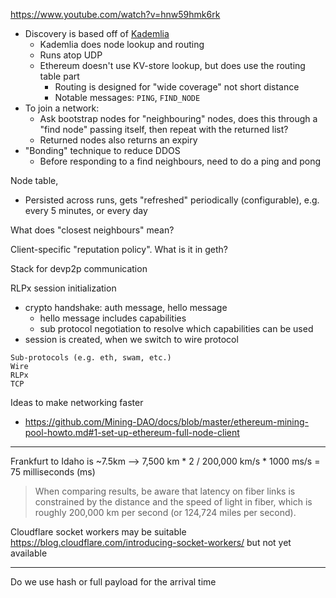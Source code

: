 https://www.youtube.com/watch?v=hnw59hmk6rk

* Discovery is based off of [Kademlia](https://www.scs.stanford.edu/~dm/home/papers/kpos.pdf)
	* Kademlia does node lookup and routing
	* Runs atop UDP
	* Ethereum doesn't use KV-store lookup, but does use the routing table part
		* Routing is designed for "wide coverage" not short distance
		* Notable messages: `PING`, `FIND_NODE`
* To join a network:
	* Ask bootstrap nodes for "neighbouring" nodes, does this through a "find node" passing itself, then repeat with the returned list?
	* Returned nodes also returns an expiry
* "Bonding" technique to reduce DDOS
	* Before responding to a find neighbours, need to do a ping and pong

Node table,
* Persisted across runs, gets "refreshed" periodically (configurable), e.g. every 5 minutes, or every day

What does "closest neighbours" mean?

Client-specific "reputation policy". What is it in geth?

Stack for devp2p communication

RLPx session initialization
* crypto handshake: auth message, hello message
	* hello message includes capabilities
	* sub protocol negotiation to resolve which capabilities can be used
* session is created, when we switch to wire protocol

```
Sub-protocols (e.g. eth, swam, etc.)
Wire
RLPx
TCP
```

Ideas to make networking faster
* https://github.com/Mining-DAO/docs/blob/master/ethereum-mining-pool-howto.md#1-set-up-ethereum-full-node-client

---
Frankfurt to Idaho is ~7.5km --> 7,500 km * 2 / 200,000 km/s * 1000 ms/s = 75 milliseconds (ms)

>When comparing results, be aware that latency on fiber links is constrained by the distance and the speed of light in fiber, which is roughly 200,000 km per second (or 124,724 miles per second).

Cloudflare socket workers may be suitable https://blog.cloudflare.com/introducing-socket-workers/ but not yet available

---
Do we use hash or full payload for the arrival time